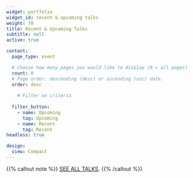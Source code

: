 ```yaml
---
widget: portfolio
widget_id: recent & upcoming talks
weight: 70
title: Recent & Upcoming Talks
subtitle: null
active: true

content:
  page_type: event

  # Choose how many pages you would like to display (0 = all pages)
  count: 0
  # Page order: descending (desc) or ascending (asc) date.
  order: desc
  
    # Filter on criteria
  
  filter_button:
    - name: Upcoming
      tag: Upcoming
    - name: Recent
      tag: Recent
headless: true

design:
  view: Compact
---
```


{{% callout note %}}
[SEE ALL TALKS](./event/).
{{% /callout %}}
